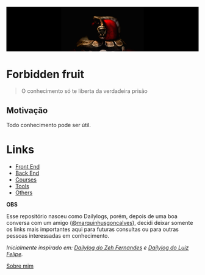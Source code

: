 <p align="center">
  <img src="./img/forbidenfruit.png" style="max-width:100%;"/>
</p>

# Forbidden fruit

> O conhecimento só te liberta da verdadeira prisão

## Motivação

Todo conhecimento pode ser útil.

# Links

* [Front End](./links/FRONTEND.md)
* [Back End](./links/BACKEND.md)
* [Courses](./links/COURSES.md)
* [Tools](./links/TOOLS.md)
* [Others](./links/OTHERS.md)

**OBS**

Esse repositório nasceu como Dailylogs, porém, depois de uma boa conversa com um amigo ([@marquinhusgoncalves](https://github.com/marquinhusgoncalves)), decidi deixar somente os links mais importantes aqui para futuras consultas ou para outras pessoas interessadas em conhecimento.

*Inicialmente inspirado em: [Dailylog do Zeh Fernandes](https://github.com/zehfernandes/dailylog/) e [Dailylog do Luiz Felipe](https://github.com/lfeh/dailylog).*

[Sobre mim](http://woliveiras.com.br/about/)


